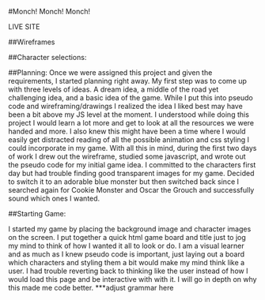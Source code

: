 #Monch! Monch! Monch!

LIVE SITE <enter link>

##Wireframes

<insert images of wireframes>

##Character selections:
<insert images and background img>



##Planning:
Once we were assigned this project and given the requirements, I started planning right away. My first step was to come up with three levels of ideas. A dream idea, a middle of the road yet challenging idea, and a basic idea of the game. While I put this into pseudo code and wireframing/drawings I realized the idea I liked best may have been a bit above my JS level at the moment. I understood while doing this project I would learn a lot more and get to look at all the resources we were handed and more. I also knew this might have been a time where I would easily get distracted reading of all the possible animation and css styling I could incorporate in my game. With all this in mind, during the first two days of work I drew out the wireframe, studied some javascript, and wrote out the pseudo code for my initial game idea. I committed to the characters first day but had trouble finding good transparent images for my game. Decided to switch it to an adorable blue monster but then switched back since I searched again for Cookie Monster and Oscar the Grouch and successfully sound which ones I wanted.



##Starting Game:

I started my game by placing the background image and character images on the screen. I put together a quick html game board and title just to jog my mind to think of how I wanted it all to look or do. I am a visual learner and as much as I knew pseudo code is important, just laying out a board which characters and styling them a bit would make my mind think like a user. I had trouble reverting back to thinking like the user instead of how I would load this page and be interactive with with it. I will go in depth on why this made me code better. ***adjust grammar here
